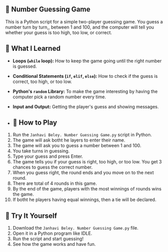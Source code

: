 ## 🎲 Number Guessing Game

This is a Python script for a simple two-player guessing game. You guess a number turn by turn,, between 1 and 100, and the computer will tell you whether your guess is too high, too low, or correct.

## 🌟 What I Learned

- **Loops (`while` loop):** How to keep the game going until the right number is guessed.
- **Conditional Statements (`if`, `elif`, `else`):** How to check if the guess is correct, too high, or too low.
- **Python's `random` Library:** To make the game interesting by having the computer pick a random number every time.
- **Input and Output:** Getting the player's guess and showing messages.

- ## 🚀 How to Play

1. Run the `Janhavi Beley. Number Guessing Game.py` script in Python.
2. The game will ask botht he layers to enter their name.
3. The game will ask you to guess a number between 1 and 100.
4. You take turns in guessing.
5. Type your guess and press Enter.
6. The game tells you if your guess is right, too high, or too low. You get 3 chances to guess the correct number.
7. When you guess right, the round ends and you move on to the next round.
8. There are total of 4 rounds in this game.
9. By the end of the game, players with the most winnings of rounds wins the game.
10. If botht he players having equal winnings, then a tie will be declared. 


## 🛫 Try It Yourself

1. Download the `Janhavi Beley. Number Guessing Game.py` file.
2. Open it in a Python program like IDLE.
3. Run the script and start guessing!
4. See how the game works and have fun.

